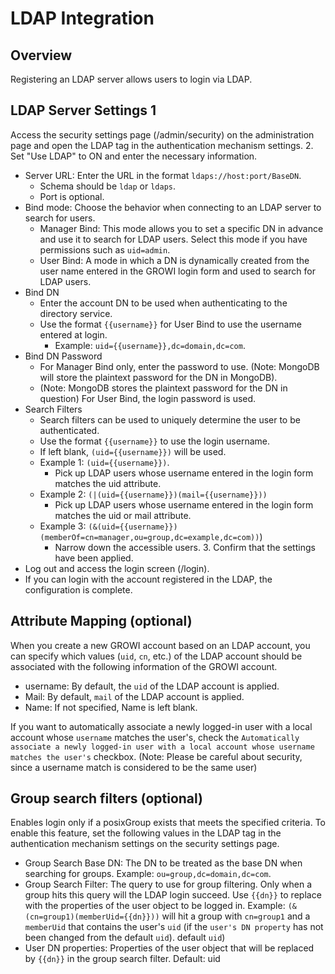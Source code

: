 # LDAP Integration

## Overview

Registering an LDAP server allows users to login via LDAP.

## LDAP Server Settings 1

Access the security settings page (/admin/security) on the administration page and open the LDAP tag in the authentication mechanism settings. 2.
Set "Use LDAP" to ON and enter the necessary information.

* Server URL: Enter the URL in the format `ldaps://host:port/BaseDN`.
  * Schema should be `ldap` or `ldaps`.
  * Port is optional.
* Bind mode: Choose the behavior when connecting to an LDAP server to search for users.
  * Manager Bind: This mode allows you to set a specific DN in advance and use it to search for LDAP users. Select this mode if you have permissions such as `uid=admin`.
  * User Bind: A mode in which a DN is dynamically created from the user name entered in the GROWI login form and used to search for LDAP users.
* Bind DN
  * Enter the account DN to be used when authenticating to the directory service.
  * Use the format `{{username}}` for User Bind to use the username entered at login.
    * Example: `uid={{username}},dc=domain,dc=com`.
* Bind DN Password
  * For Manager Bind only, enter the password to use. (Note: MongoDB will store the plaintext password for the DN in MongoDB).
  * (Note: MongoDB stores the plaintext password for the DN in question) For User Bind, the login password is used.
* Search Filters
  * Search filters can be used to uniquely determine the user to be authenticated.
  * Use the format `{{username}}` to use the login username.
  * If left blank, `(uid={{username}})` will be used.
  * Example 1: `(uid={{username}})`.
    * Pick up LDAP users whose username entered in the login form matches the uid attribute.
  * Example 2: `(|(uid={{username}})(mail={{username}}))`
    * Pick up LDAP users whose username entered in the login form matches the uid or mail attribute.
  * Example 3: `(&(uid={{username}})(memberOf=cn=manager,ou=group,dc=example,dc=com))`)
    * Narrow down the accessible users. 3.
Confirm that the settings have been applied.
* Log out and access the login screen (/login).
* If you can login with the account registered in the LDAP, the configuration is complete.

## Attribute Mapping (optional)

When you create a new GROWI account based on an LDAP account, you can specify which values (`uid`, `cn`, etc.) of the LDAP account should be associated with the following information of the GROWI account.

* username: By default, the `uid` of the LDAP account is applied.
* Mail: By default, `mail` of the LDAP account is applied.
* Name: If not specified, Name is left blank.

If you want to automatically associate a newly logged-in user with a local account whose `username` matches the user's, check the `Automatically associate a newly logged-in user with a local account whose username matches the user's` checkbox. (Note: Please be careful about security, since a username match is considered to be the same user)

## Group search filters (optional)

Enables login only if a posixGroup exists that meets the specified criteria. To enable this feature, set the following values in the LDAP tag in the authentication mechanism settings on the security settings page.

* Group Search Base DN: The DN to be treated as the base DN when searching for groups.
  Example: `ou=group,dc=domain,dc=com`.
* Group Search Filter: The query to use for group filtering. Only when a group hits this query will the LDAP login succeed. Use `{{dn}}` to replace with the properties of the user object to be logged in.
  Example: `(&(cn=group1)(memberUid={{dn}}))` will hit a group with `cn=group1` and a `memberUid` that contains the user's `uid` (if the `user's DN property` has not been changed from the default `uid`). default `uid`)
* User DN properties: Properties of the user object that will be replaced by `{{dn}}` in the group search filter.
  Default: uid
